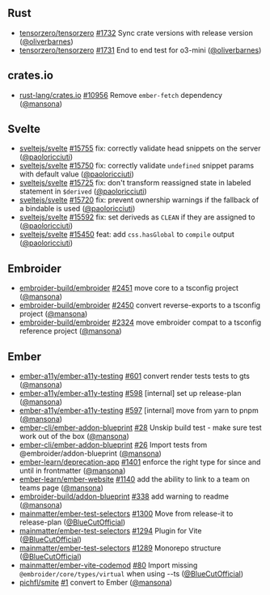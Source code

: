 ## Rust

- [tensorzero/tensorzero] [#1732](https://github.com/tensorzero/tensorzero/pull/1732) Sync crate versions with release version ([@oliverbarnes])
- [tensorzero/tensorzero] [#1731](https://github.com/tensorzero/tensorzero/pull/1731) End to end test for o3-mini ([@oliverbarnes])

## crates.io

- [rust-lang/crates.io] [#10956](https://github.com/rust-lang/crates.io/pull/10956) Remove `ember-fetch` dependency ([@mansona])

## Svelte

- [sveltejs/svelte] [#15755](https://github.com/sveltejs/svelte/pull/15755) fix: correctly validate head snippets on the server ([@paoloricciuti])
- [sveltejs/svelte] [#15750](https://github.com/sveltejs/svelte/pull/15750) fix: correctly validate `undefined` snippet params with default value ([@paoloricciuti])
- [sveltejs/svelte] [#15725](https://github.com/sveltejs/svelte/pull/15725) fix: don't transform reassigned state in labeled statement in `$derived` ([@paoloricciuti])
- [sveltejs/svelte] [#15720](https://github.com/sveltejs/svelte/pull/15720) fix: prevent ownership warnings if the fallback of a bindable is used ([@paoloricciuti])
- [sveltejs/svelte] [#15592](https://github.com/sveltejs/svelte/pull/15592) fix: set deriveds as `CLEAN` if they are assigned to ([@paoloricciuti])
- [sveltejs/svelte] [#15450](https://github.com/sveltejs/svelte/pull/15450) feat: add `css.hasGlobal` to `compile` output ([@paoloricciuti])

## Embroider

- [embroider-build/embroider] [#2451](https://github.com/embroider-build/embroider/pull/2451) move core to a tsconfig project ([@mansona])
- [embroider-build/embroider] [#2450](https://github.com/embroider-build/embroider/pull/2450) convert reverse-exports to a tsconfig project ([@mansona])
- [embroider-build/embroider] [#2324](https://github.com/embroider-build/embroider/pull/2324) move embroider compat to a tsconfig reference project ([@mansona])

## Ember

- [ember-a11y/ember-a11y-testing] [#601](https://github.com/ember-a11y/ember-a11y-testing/pull/601) convert render tests tests to gts ([@mansona])
- [ember-a11y/ember-a11y-testing] [#598](https://github.com/ember-a11y/ember-a11y-testing/pull/598) [internal] set up release-plan ([@mansona])
- [ember-a11y/ember-a11y-testing] [#597](https://github.com/ember-a11y/ember-a11y-testing/pull/597) [internal] move from yarn to pnpm ([@mansona])
- [ember-cli/ember-addon-blueprint] [#28](https://github.com/ember-cli/ember-addon-blueprint/pull/28) Unskip build test - make sure test work out of the box ([@mansona])
- [ember-cli/ember-addon-blueprint] [#26](https://github.com/ember-cli/ember-addon-blueprint/pull/26) Import tests from @embroider/addon-blueprint ([@mansona])
- [ember-learn/deprecation-app] [#1401](https://github.com/ember-learn/deprecation-app/pull/1401) enforce the right type for since and until in frontmatter ([@mansona])
- [ember-learn/ember-website] [#1140](https://github.com/ember-learn/ember-website/pull/1140) add the ability to link to a team on teams page ([@mansona])
- [embroider-build/addon-blueprint] [#338](https://github.com/embroider-build/addon-blueprint/pull/338) add warning to readme ([@mansona])
- [mainmatter/ember-test-selectors] [#1300](https://github.com/mainmatter/ember-test-selectors/pull/1300) Move from release-it to release-plan ([@BlueCutOfficial])
- [mainmatter/ember-test-selectors] [#1294](https://github.com/mainmatter/ember-test-selectors/pull/1294) Plugin for Vite ([@BlueCutOfficial])
- [mainmatter/ember-test-selectors] [#1289](https://github.com/mainmatter/ember-test-selectors/pull/1289) Monorepo structure ([@BlueCutOfficial])
- [mainmatter/ember-vite-codemod] [#80](https://github.com/mainmatter/ember-vite-codemod/pull/80) Import missing `@embroider/core/types/virtual` when using --ts ([@BlueCutOfficial])
- [pichfl/smite] [#1](https://github.com/pichfl/smite/pull/1) convert to Ember ([@mansona])

[@BlueCutOfficial]: https://github.com/BlueCutOfficial
[@mansona]: https://github.com/mansona
[@oliverbarnes]: https://github.com/oliverbarnes
[@paoloricciuti]: https://github.com/paoloricciuti
[ember-a11y/ember-a11y-testing]: https://github.com/ember-a11y/ember-a11y-testing
[ember-cli/ember-addon-blueprint]: https://github.com/ember-cli/ember-addon-blueprint
[ember-learn/deprecation-app]: https://github.com/ember-learn/deprecation-app
[ember-learn/ember-website]: https://github.com/ember-learn/ember-website
[embroider-build/addon-blueprint]: https://github.com/embroider-build/addon-blueprint
[embroider-build/embroider]: https://github.com/embroider-build/embroider
[mainmatter/ember-test-selectors]: https://github.com/mainmatter/ember-test-selectors
[mainmatter/ember-vite-codemod]: https://github.com/mainmatter/ember-vite-codemod
[pichfl/smite]: https://github.com/pichfl/smite
[rust-lang/crates.io]: https://github.com/rust-lang/crates.io
[sveltejs/svelte]: https://github.com/sveltejs/svelte
[tensorzero/tensorzero]: https://github.com/tensorzero/tensorzero
